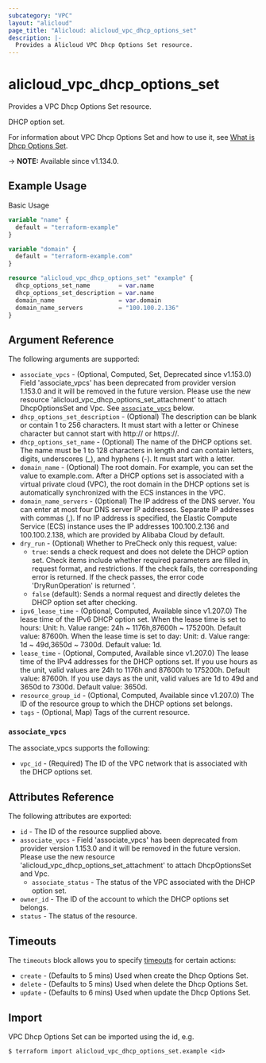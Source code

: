 ```yaml
---
subcategory: "VPC"
layout: "alicloud"
page_title: "Alicloud: alicloud_vpc_dhcp_options_set"
description: |-
  Provides a Alicloud VPC Dhcp Options Set resource.
---
```


# alicloud_vpc_dhcp_options_set

Provides a VPC Dhcp Options Set resource.

DHCP option set.

For information about VPC Dhcp Options Set and how to use it, see [What is Dhcp Options Set](https://www.alibabacloud.com/help/en/virtual-private-cloud/latest/dhcp-options-sets-overview).

-> **NOTE:** Available since v1.134.0.

## Example Usage

Basic Usage

```terraform
variable "name" {
  default = "terraform-example"
}

variable "domain" {
  default = "terraform-example.com"
}

resource "alicloud_vpc_dhcp_options_set" "example" {
  dhcp_options_set_name        = var.name
  dhcp_options_set_description = var.name
  domain_name                  = var.domain
  domain_name_servers          = "100.100.2.136"
}
```

## Argument Reference

The following arguments are supported:
* `associate_vpcs` - (Optional, Computed, Set, Deprecated since v1.153.0) Field 'associate_vpcs' has been deprecated from provider version 1.153.0 and it will be removed in the future version. Please use the new resource 'alicloud_vpc_dhcp_options_set_attachment' to attach DhcpOptionsSet and Vpc. See [`associate_vpcs`](#associate_vpcs) below.
* `dhcp_options_set_description` - (Optional) The description can be blank or contain 1 to 256 characters. It must start with a letter or Chinese character but cannot start with http:// or https://.
* `dhcp_options_set_name` - (Optional) The name of the DHCP options set.
The name must be 1 to 128 characters in length and can contain letters, digits, underscores (_), and hyphens (-). It must start with a letter.
* `domain_name` - (Optional) The root domain. For example, you can set the value to example.com.
After a DHCP options set is associated with a virtual private cloud (VPC), the root domain in the DHCP options set is automatically synchronized with the ECS instances in the VPC.
* `domain_name_servers` - (Optional) The IP address of the DNS server. You can enter at most four DNS server IP addresses. Separate IP addresses with commas (,).
If no IP address is specified, the Elastic Compute Service (ECS) instance uses the IP addresses 100.100.2.136 and 100.100.2.138, which are provided by Alibaba Cloud by default.
* `dry_run` - (Optional) Whether to PreCheck only this request, value:
  - `true`: sends a check request and does not delete the DHCP option set. Check items include whether required parameters are filled in, request format, and restrictions. If the check fails, the corresponding error is returned. If the check passes, the error code 'DryRunOperation' is returned '.
  - `false` (default): Sends a normal request and directly deletes the DHCP option set after checking.
* `ipv6_lease_time` - (Optional, Computed, Available since v1.207.0) The lease time of the IPv6 DHCP option set.
When the lease time is set to hours: Unit: h. Value range: 24h ~ 1176h,87600h ~ 175200h. Default value: 87600h.
When the lease time is set to day: Unit: d. Value range: 1d ~ 49d,3650d ~ 7300d. Default value: 1d.
* `lease_time` - (Optional, Computed, Available since v1.207.0) The lease time of the IPv4 addresses for the DHCP options set.
If you use hours as the unit, valid values are 24h to 1176h and 87600h to 175200h. Default value: 87600h.
If you use days as the unit, valid values are 1d to 49d and 3650d to 7300d. Default value: 3650d.
* `resource_group_id` - (Optional, Computed, Available since v1.207.0) The ID of the resource group to which the DHCP options set belongs. 
* `tags` - (Optional, Map) Tags of the current resource.

### `associate_vpcs`

The associate_vpcs supports the following:
* `vpc_id` - (Required) The ID of the VPC network that is associated with the DHCP options set.

## Attributes Reference

The following attributes are exported:
* `id` - The ID of the resource supplied above.
* `associate_vpcs` - Field 'associate_vpcs' has been deprecated from provider version 1.153.0 and it will be removed in the future version. Please use the new resource 'alicloud_vpc_dhcp_options_set_attachment' to attach DhcpOptionsSet and Vpc.
  * `associate_status` - The status of the VPC associated with the DHCP option set.
* `owner_id` - The ID of the account to which the DHCP options set belongs.
* `status` - The status of the resource.

## Timeouts

The `timeouts` block allows you to specify [timeouts](https://developer.hashicorp.com/terraform/language/resources/syntax#operation-timeouts) for certain actions:
* `create` - (Defaults to 5 mins) Used when create the Dhcp Options Set.
* `delete` - (Defaults to 5 mins) Used when delete the Dhcp Options Set.
* `update` - (Defaults to 6 mins) Used when update the Dhcp Options Set.

## Import

VPC Dhcp Options Set can be imported using the id, e.g.

```shell
$ terraform import alicloud_vpc_dhcp_options_set.example <id>
```